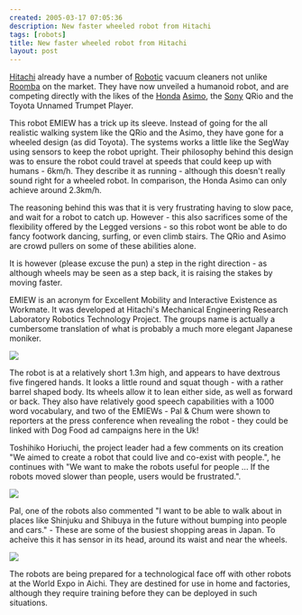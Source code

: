 ```yaml
---
created: 2005-03-17 07:05:36
description: New faster wheeled robot from Hitachi
tags: [robots]
title: New faster wheeled robot from Hitachi
layout: post
---
```

[Hitachi](/wiki/hitachi "Hitachi") already have a number of [Robotic](/wiki/robotic "Robotic") vacuum cleaners not unlike [Roomba](/wiki/roomba "A Robotic vacuum cleaning system") on the market. They have now unveiled a humanoid robot, and are competing directly with the likes of the [Honda](/wiki/honda "Honda") [Asimo](/wiki/asimo "Asimo"), the [Sony](/wiki/sony "Sony") QRio and the Toyota Unnamed Trumpet Player.

This robot EMIEW has a trick up its sleeve. Instead of going for the all realistic walking system like the QRio and the Asimo, they have gone for a wheeled design (as did Toyota).  The systems works a little like the SegWay using sensors to keep the robot upright. Their philosophy behind this design was to ensure the robot could travel at speeds that could keep up with humans - 6km/h. They describe it as running - although this doesn't really sound right for a wheeled robot. In comparison, the Honda Asimo can only achieve around 2.3km/h.

The reasoning behind this was that it is very frustrating having to slow pace, and wait for a robot to catch up. However - this also sacrifices some of the flexibility offered by the Legged versions - so this robot wont be able to do fancy footwork dancing, surfing, or even climb stairs. The QRio and Asimo are crowd pullers on some of these abilities alone.

It is however (please excuse the pun) a step in the right direction - as although wheels may be seen as a step back, it is raising the stakes by moving faster.

EMIEW is an acronym for Excellent Mobility and Interactive Existence as Workmate. It was developed at Hitachi's Mechanical Engineering Research Laboratory Robotics Technology Project. The groups name is actually a cumbersome translation of what is probably a much more elegant Japanese moniker.

![](/assets/hitachi_sony_honda_robots/HitachiRobotAFP.jpg)

The robot is at a relatively short 1.3m high, and appears to have dextrous five fingered hands. It looks a little round and squat though - with a rather barrel shaped body. Its wheels allow it to lean either side, as well as forward or back. They also have relatively good speech capabilities with a 1000 word vocabulary, and two of the EMIEWs - Pal &amp; Chum were shown to reporters at the press conference when revealing the robot - they could be linked with Dog Food ad campaigns here in the Uk!

Toshihiko Horiuchi, the project leader had a few comments on its creation "We aimed to create a robot that could live and co-exist with people.", he continues with "We want to make the robots useful for people ... If the robots moved slower than people, users would be frustrated.".

![](/assets/hitachi_sony_honda_robots/HitachiRobot2.jpg)

Pal, one of the robots also commented "I want to be able to walk about in places like Shinjuku and Shibuya in the future without bumping into people and cars." - These are some of the busiest shopping areas in Japan. To acheive this it has sensor in its head, around its waist and near the wheels.

![](/assets/hitachi_sony_honda_robots/robot_hitachi203afp.jpg)

The robots are being prepared for a technological face off with other robots at the World Expo in Aichi. They are destined for use in home and factories, although they require training before they can be deployed in such situations.

